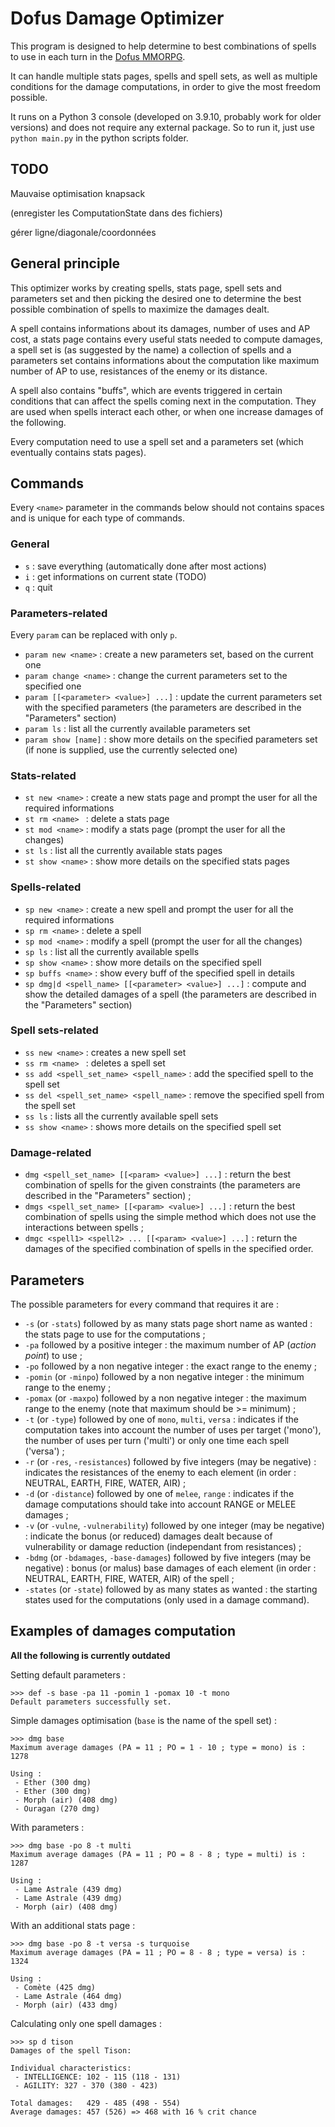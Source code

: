 # Dofus Damage Optimizer

This program is designed to help determine to best combinations of spells to use in each turn in the [Dofus MMORPG](https://www.dofus.com/en).

It can handle multiple stats pages, spells and spell sets, as well as multiple conditions for the damage computations, in order to give the most freedom possible.

It runs on a Python 3 console (developed on 3.9.10, probably work for older versions) and does not require any external package. So to run it, just use `python main.py` in the python scripts folder.

## TODO

Mauvaise optimisation knapsack

(enregister les ComputationState dans des fichiers)

gérer ligne/diagonale/coordonnées

## General principle

This optimizer works by creating spells, stats page, spell sets and parameters set and then picking the desired one to determine the best possible combination of spells to maximize the damages dealt.

A spell contains informations about its damages, number of uses and AP cost, a stats page contains every useful stats needed to compute damages, a spell set is (as suggested by the name) a collection of spells and a parameters set contains informations about the computation like maximum number of AP to use, resistances of the enemy or its distance.

A spell also contains "buffs", which are events triggered in certain conditions that can affect the spells coming next in the computation. They are used when spells interact each other, or when one increase damages of the following.

Every computation need to use a spell set and a parameters set (which eventually contains stats pages).

## Commands

Every `<name>` parameter in the commands below should not contains spaces and is unique for each type of commands.

### General

 - `s` : save everything (automatically done after most actions)
 - `i` : get informations on current state (TODO)
 - `q` : quit

### Parameters-related

Every `param` can be replaced with only `p`.

 - `param new <name>` : create a new parameters set, based on the current one
 - `param change <name>` : change the current parameters set to the specified one
 - `param [[<parameter> <value>] ...]` : update the current parameters set with the specified parameters (the parameters are described in the "Parameters" section)
 - `param ls` : list all the currently available parameters set
 - `param show [name]` : show more details on the specified parameters set (if none is supplied, use the currently selected one)

### Stats-related

 - `st new <name>` : create a new stats page and prompt the user for all the required informations
 - `st rm <name> ` : delete a stats page
 - `st mod <name>` : modify a stats page (prompt the user for all the changes)
 - `st ls` : list all the currently available stats pages
 - `st show <name>` : show more details on the specified stats pages

### Spells-related

 - `sp new <name>` : create a new spell and prompt the user for all the required informations
 - `sp rm <name>` : delete a spell
 - `sp mod <name>` : modify a spell (prompt the user for all the changes)
 - `sp ls` : list all the currently available spells
 - `sp show <name>` : show more details on the specified spell
 - `sp buffs <name>` : show every buff of the specified spell in details
 - `sp dmg|d <spell_name> [[<parameter> <value>] ...]` : compute and show the detailed damages of a spell (the parameters are described in the "Parameters" section)

### Spell sets-related

 - `ss new <name>` : creates a new spell set
 - `ss rm <name> ` : deletes a spell set
 - `ss add <spell_set_name> <spell_name>` : add the specified spell to the spell set
 - `ss del <spell_set_name> <spell_name>` : remove the specified spell from the spell set
 - `ss ls` : lists all the currently available spell sets
 - `ss show <name>` : shows more details on the specified spell set

### Damage-related

 - `dmg <spell_set_name> [[<param> <value>] ...]` : return the best combination of spells for the given constraints (the parameters are described in the "Parameters" section) ;
 - `dmgs <spell_set_name> [[<param> <value>] ...]` : return the best combination of spells using the simple method which does not use the interactions between spells ;
 - `dmgc <spell1> <spell2> ... [[<param> <value>] ...]` : return the damages of the specified combination of spells in the specified order.

## Parameters

The possible parameters for every command that requires it are :
 - `-s` (or `-stats`) followed by as many stats page short name as wanted : the stats page to use for the computations ;
 - `-pa` followed by a positive integer : the maximum number of AP (*action point*) to use ;
 - `-po` followed by a non negative integer : the exact range to the enemy ;
 - `-pomin` (or `-minpo`) followed by a non negative integer : the minimum range to the enemy ;
 - `-pomax` (or `-maxpo`) followed by a non negative integer : the maximum range to the enemy (note that maximum should be >= minimum) ;
 - `-t` (or `-type`) followed by one of `mono`, `multi`, `versa` : indicates if the computation takes into account the number of uses per target ('mono'), the number of uses per turn ('multi') or only one time each spell ('versa') ;
 - `-r` (or `-res`, `-resistances`) followed by five integers (may be negative) : indicates the resistances of the enemy to each element (in order : NEUTRAL, EARTH, FIRE, WATER, AIR) ;
 - `-d` (or `-distance`) followed by one of `melee`, `range` : indicates if the damage computations should take into account RANGE or MELEE damages ;
 - `-v` (or `-vulne`, `-vulnerability`) followed by one integer (may be negative) : indicate the bonus (or reduced) damages dealt because of vulnerability or damage reduction (independant from resistances) ;
 - `-bdmg` (or `-bdamages`, `-base-damages`) followed by five integers (may be negative) : bonus (or malus) base damages of each element (in order : NEUTRAL, EARTH, FIRE, WATER, AIR) of the spell ;
 - `-states` (or `-state`) followed by as many states as wanted : the starting states used for the computations (only used in a damage command).


## Examples of damages computation

**All the following is currently outdated**

Setting default parameters :
```
>>> def -s base -pa 11 -pomin 1 -pomax 10 -t mono
Default parameters successfully set.
```

Simple damages optimisation (`base` is the name of the spell set) :
```
>>> dmg base
Maximum average damages (PA = 11 ; PO = 1 - 10 ; type = mono) is : 1278

Using :
 - Ether (300 dmg)
 - Ether (300 dmg)
 - Morph (air) (408 dmg)
 - Ouragan (270 dmg)
```

With parameters :
```
>>> dmg base -po 8 -t multi
Maximum average damages (PA = 11 ; PO = 8 - 8 ; type = multi) is : 1287

Using :
 - Lame Astrale (439 dmg)
 - Lame Astrale (439 dmg)
 - Morph (air) (408 dmg)
```

With an additional stats page :
```
>>> dmg base -po 8 -t versa -s turquoise
Maximum average damages (PA = 11 ; PO = 8 - 8 ; type = versa) is : 1324

Using :
 - Comète (425 dmg)
 - Lame Astrale (464 dmg)
 - Morph (air) (433 dmg)
```

Calculating only one spell damages :
```
>>> sp d tison
Damages of the spell Tison:

Individual characteristics:
 - INTELLIGENCE: 102 - 115 (118 - 131)
 - AGILITY: 327 - 370 (380 - 423)

Total damages:   429 - 485 (498 - 554)
Average damages: 457 (526) => 468 with 16 % crit chance
```
